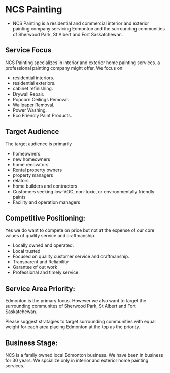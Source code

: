 # NCS Painting

- NCS Painting is a residential and commercial interior and exterior painting company servicing
  Edmonton and the surrounding communities of Sherwood Park, St Albert and Fort Saskatchewan.

 



## Service Focus

NCS Painting specializes in interior and exterior home painting services. a professional painting company
might offer. We focus on:

- residential interiors.
- residential exteriors.
- cabinet refinishing.
- Drywall Repair.
- Popcorn Ceilings Removal.
- Wallpaper Removal.
- Power Washing.
- Eco Friendly Paint Products.

## Target Audience

The target audience is primarily

- homeowners
- new homeowners
- home renovators
- Rental property owners
- property managers
- relators
- home builders and contractors
- Customers seeking low-VOC, non-toxic, or environmentally friendly paints
- Facility and operation managers

## Competitive Positioning:

Yes we do want to compete on price but not at the expense of our core values of quality service and
craftmanship.

- Locally owned and operated.
- Local trusted
- Focused on quality customer service and craftmanship.
- Transparent and Reliability
- Garantee of out work
- Professional and timely service.

## Service Area Priority:

Edmonton is the primary focus.  However we also want to target the surrounding communites of  Sherwood Park, St Albert and Fort Saskatchewan.


Please suggest stratagies to target surrounding communities with equal
weight for each area placing Edmonton at the top as the priority.

## Business Stage:

NCS is a family owned local Edmonton business.
We have been in business for 30 years.
We spcialize only in interior and exterior home painting services.
 
